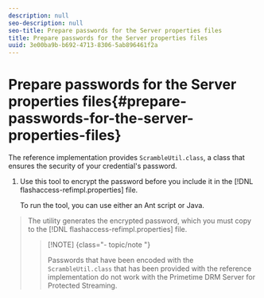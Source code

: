 ```yaml
---
description: null
seo-description: null
seo-title: Prepare passwords for the Server properties files
title: Prepare passwords for the Server properties files
uuid: 3e00ba9b-b692-4713-8306-5ab896461f2a
---
```


# Prepare passwords for the Server properties files{#prepare-passwords-for-the-server-properties-files}

The reference implementation provides `ScrambleUtil.class`, a class that ensures the security of your credential's password. 

1. Use this tool to encrypt the password before you include it in the [!DNL flashaccess-refimpl.properties] file.

   To run the tool, you can use either an Ant script or Java.
>The utility generates the encrypted password, which you must copy to the [!DNL flashaccess-refimpl.properties] file. 
>
>>[!NOTE] {class="- topic/note "}
>>
>>Passwords that have been encoded with the `ScrambleUtil.class` that has been provided with the reference implementation do not work with the Primetime DRM Server for Protected Streaming. 
>
